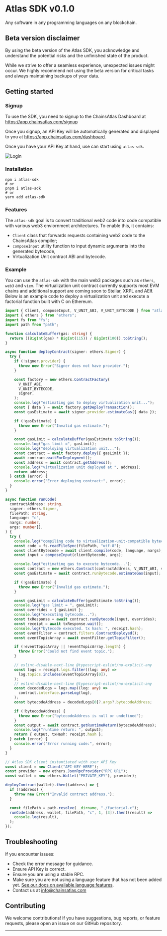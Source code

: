# **Atlas SDK v0.1.0**

Any software in any programming languages on any blockchain.

## Beta version disclaimer

By using the beta version of the Atlas SDK, you acknowledge and understand the potential risks and the unfinished state of the product.

While we strive to offer a seamless experience, unexpected issues might occur. We highly recommend not using the beta version for critical tasks and always maintaining backups of your data.

## Getting started

### Signup

To use the SDK, you need to signup to the ChainsAtlas Dashboard at https://app.chainsatlas.com/signup

Once you signup, an API Key will be automatically generated and displayed to you at https://app.chainsatlas.com/dashboard.

Once you have your API Key at hand, use can start using `atlas-sdk`.

![Login](./assets/img/docs/login.png)

### Installation

```
npm i atlas-sdk
# or
pnpm i atlas-sdk
# or
yarn add atlas-sdk
```

### Features

The `atlas-sdk` goal is to convert traditional web2 code into code compatible with various web3 enviornment architectures. To enable this, it contains: 

- `Client` class that forwards requests containing web2 code to the ChainsAtlas compiler;
- `composeInput` utility function to input dynamic arguments into the generated bytecode,
- Virtualization Unit contract ABI and bytecode.

### Example

You can use the `atlas-sdk` with the main web3 packages such as `ethers`, `web3` and `viem`. The virtualization unit contract currently supports most EVM chains and additional support are coming soon to Stellar, XRPL and AElf. Below is an example code to deploy a virtualization unit and execute a factorial function built with C on Ethereum.

```ts
import { Client, composeInput, V_UNIT_ABI, V_UNIT_BYTECODE } from "atlas-sdk";
import { ethers } from "ethers";
import fs from "fs";
import path from "path";

function calculateBuffer(gas: string) {
  return ((BigInt(gas) * BigInt(115)) / BigInt(100)).toString();
}

async function deployContract(signer: ethers.Signer) {
  try {
    if (!signer.provider) {
      throw new Error("Signer does not have provider.");
    }

    const factory = new ethers.ContractFactory(
      V_UNIT_ABI,
      V_UNIT_BYTECODE,
      signer,
    );
    console.log("estimating gas to deploy virtualization unit...");
    const { data } = await factory.getDeployTransaction();
    const gasEstimate = await signer.provider.estimateGas({ data });

    if (!gasEstimate) {
      throw new Error("Invalid gas estimate.");
    }

    const gasLimit = calculateBuffer(gasEstimate.toString());
    console.log("gas limit =", gasLimit);
    console.log("deploying virtualization unit...");
    const contract = await factory.deploy({ gasLimit });
    await contract.waitForDeployment();
    const address = await contract.getAddress();
    console.log("virtualization unit deployed at ", address);
    return address;
  } catch (error) {
    console.error("Error deploying contract:", error);
  }
}

async function runCode(
  contractAddress: string,
  signer: ethers.Signer,
  filePath: string,
  language: "c",
  nargs: number,
  args: number[],
) {
  try {
    console.log("compiling code to virtualization-unit-compatible bytecode...");
    const code = fs.readFileSync(filePath, "utf-8");
    const clientBytecode = await client.compile(code, language, nargs);
    const input = composeInput(clientBytecode, args);

    console.log("estimating gas to execute bytecode...");
    const contract = new ethers.Contract(contractAddress, V_UNIT_ABI, signer);
    const gasEstimate = await contract.runBytecode.estimateGas(input);

    if (!gasEstimate) {
      throw new Error("Invalid gas estimate.");
    }

    const gasLimit = calculateBuffer(gasEstimate.toString());
    console.log("gas limit = ", gasLimit);
    const overrides = { gasLimit };
    console.log("executing bytecode...");
    const txResponse = await contract.runBytecode(input, overrides);
    const receipt = await txResponse.wait();
    console.log("bytecode executed. tx hash: ", receipt.hash);
    const eventFilter = contract.filters.ContractDeployed();
    const eventTopicArray = await eventFilter.getTopicFilter();

    if (!eventTopicArray || !eventTopicArray.length) {
      throw Error("Could not find event topic.");
    }

    // eslint-disable-next-line @typescript-eslint/no-explicit-any
    const logs = receipt.logs.filter((log: any) =>
      log.topics.includes(eventTopicArray[0]),
    );
    // eslint-disable-next-line @typescript-eslint/no-explicit-any
    const decodedLogs = logs.map((log: any) =>
      contract.interface.parseLog(log),
    );
    const bytecodeAddress = decodedLogs[0]?.args?.bytecodeAddress;

    if (!bytecodeAddress) {
      throw new Error("bytecodeAddress is null or undefined");
    }
    const output = await contract.getRuntimeReturn(bytecodeAddress);
    console.log("runtime return: ", output);
    return { output, txHash: receipt.hash };
  } catch (error) {
    console.error("Error running code:", error);
  }
}

// Atlas SDK client instantiated with user API Key
const client = new Client("API-KEY-HERE");
const provider = new ethers.JsonRpcProvider("RPC URL");
const wallet = new ethers.Wallet("PRIVATE_KEY"), provider);

deployContract(wallet).then((address) => {
  if (!address) {
    throw new Error("Invalid contract address.");
  }

  const filePath = path.resolve(__dirname, "./factorial.c");
  runCode(address, wallet, filePath, "c", 1, [3]).then((result) =>
    console.log(result),
  );
});
```

## Troubleshooting

If you encounter issues:

- Check the error message for guidance.
- Ensure API Key is correct.
- Ensure you are using a stable RPC.
- Make sure you are not using a language feature that has not been added yet. [See our docs on available language features](https://docs.chainsatlas.com/).
- Contact us at info@chainsatlas.com

## Contributing

We welcome contributions! If you have suggestions, bug reports, or feature requests, please open an issue on our GitHub repository.

---
